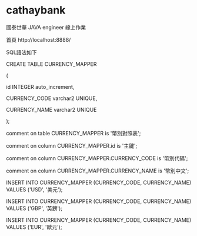 # cathaybank
國泰世華 JAVA engineer 線上作業

首頁 http://localhost:8888/

SQL語法如下

  CREATE TABLE CURRENCY_MAPPER

  (

  id INTEGER auto_increment,

  CURRENCY_CODE varchar2 UNIQUE,

  CURRENCY_NAME varchar2 UNIQUE

  );

comment on table CURRENCY_MAPPER is '幣別對照表';

comment on column CURRENCY_MAPPER.id is '主鍵';

comment on column CURRENCY_MAPPER.CURRENCY_CODE is '幣別代碼';

comment on column CURRENCY_MAPPER.CURRENCY_NAME is '幣別中文';

INSERT INTO CURRENCY_MAPPER (CURRENCY_CODE, CURRENCY_NAME) VALUES ('USD', '美元');

INSERT INTO CURRENCY_MAPPER (CURRENCY_CODE, CURRENCY_NAME) VALUES ('GBP', '英鎊');

INSERT INTO CURRENCY_MAPPER (CURRENCY_CODE, CURRENCY_NAME) VALUES ('EUR', '歐元');

